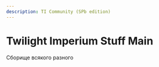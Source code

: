 ```yaml
---
description: TI Community (SPb edition)
---
```


# Twilight Imperium Stuff Main

Сборище всякого разного

